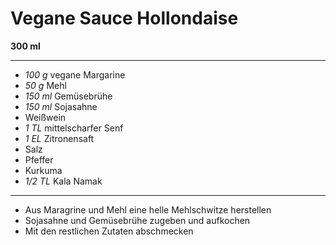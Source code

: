 # Vegane Sauce Hollondaise


**300 ml**

---

- *100 g* vegane Margarine
- *50 g* Mehl
- *150 ml* Gemüsebrühe
- *150 ml* Sojasahne
- Weißwein
- *1 TL* mittelscharfer Senf
- *1 EL* Zitronensaft
- Salz
- Pfeffer
- Kurkuma
- *1/2 TL* Kala Namak

---

- Aus Maragrine und Mehl eine helle Mehlschwitze herstellen
- Sojasahne und Gemüsebrühe zugeben und aufkochen
- Mit den restlichen Zutaten abschmecken

